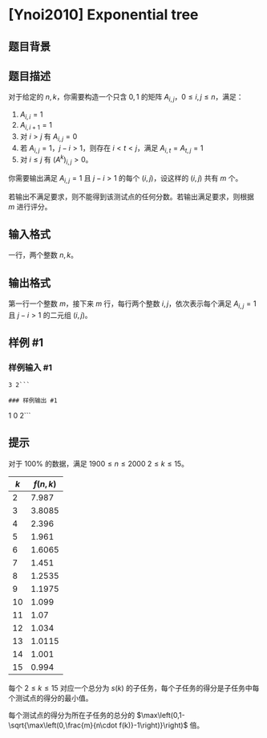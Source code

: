 # [Ynoi2010] Exponential tree

## 题目背景



## 题目描述

对于给定的 $n,k$，你需要构造一个只含 $0,1$ 的矩阵 $A_{i,j}$，$0\le i,j\le n$，满足：

1. $A_{i,i}=1$
2. $A_{i,i+1}=1$
3. 对 $i>j$ 有 $A_{i,j}=0$
4. 若 $A_{i,j}=1$，$j-i>1$，则存在 $i<t<j$，满足 $A_{i,t}=A_{t,j}=1$
5. 对 $i\le j$ 有 $(A^k)_{i,j}>0$。

你需要输出满足 $A_{i,j}=1$ 且 $j-i>1$ 的每个 $(i,j)$，设这样的 $(i,j)$ 共有 $m$ 个。

若输出不满足要求，则不能得到该测试点的任何分数。若输出满足要求，则根据 $m$ 进行评分。

## 输入格式

一行，两个整数 $n,k$。


## 输出格式

第一行一个整数 $m$，接下来 $m$ 行，每行两个整数 $i,j$，依次表示每个满足 $A_{i,j}=1$ 且 $j-i>1$ 的二元组 $(i,j)$。

## 样例 #1

### 样例输入 #1
```
3 2```

### 样例输出 #1

```
1
0 2```

## 提示

对于 $100\%$ 的数据，满足 $1900\le n\le 2000$
$2\le k\le 15$。


| $k$  | $f(n,k)$ |
| ---- | -------- |
| 2    | 7.987    |
| 3    | 3.8085   |
| 4    | 2.396    |
| 5    | 1.961    |
| 6    | 1.6065   |
| 7    | 1.451    |
| 8    | 1.2535   |
| 9    | 1.1975   |
| 10   | 1.099    |
| 11   | 1.07     |
| 12   | 1.034    |
| 13   | 1.0115   |
| 14   | 1.001    |
| 15   | 0.994    |



每个 $2\le k\le 15$ 对应一个总分为 $s(k)$ 的子任务，每个子任务的得分是子任务中每个测试点的得分的最小值。

每个测试点的得分为所在子任务的总分的 $\max\left(0,1-\sqrt{\max\left(0,\frac{m}{n\cdot f(k)}-1\right)}\right)$ 倍。
